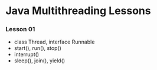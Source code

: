 # Java Multithreading Lessons
### Lesson 01
- class Thread, interface Runnable
- start(), run(), stop()
- interrupt()
- sleep(), join(), yield()
